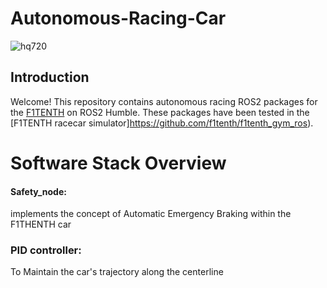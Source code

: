 # Autonomous-Racing-Car

![hq720](https://github.com/kiiwii22/Autonomous-Racing-Car/assets/76494996/2f3cf2d7-6b6f-4d3b-af7d-17071e776673)

## Introduction
Welcome! This repository contains autonomous racing ROS2 packages for the [F1TENTH](https://f1tenth.org/) on ROS2 Humble. These packages have been tested in the [F1TENTH racecar simulator]https://github.com/f1tenth/f1tenth_gym_ros).

# Software Stack Overview

#### Safety_node:
implements the concept of Automatic Emergency Braking within the F1THENTH car
### PID controller:
To Maintain the car's trajectory along the centerline 
